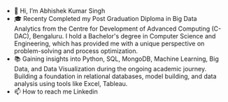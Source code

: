 - 👋 Hi, I’m Abhishek Kumar Singh
- 🎓 Recenty Completed my Post Graduation Diploma in Big Data Analytics from the Centre for Development of Advanced Computing (C-DAC), Bengaluru. I hold a Bachelor's degree in Computer Science and Engineering, which has provided me with a unique perspective on problem-solving and process optimization.
- 📚 Gaining insights into Python, SQL, MongoDB, Machine Learning, Big Data, and Data Visualization during the ongoing academic journey. Building a foundation in relational databases, model building, and data analysis using tools like Excel, Tableau.
- 📫 How to reach me Linkedin

<!---
abhishek1998s/abhishek1998s is a ✨ special ✨ repository because its `README.md` (this file) appears on your GitHub profile.
You can click the Preview link to take a look at your changes.
--->
